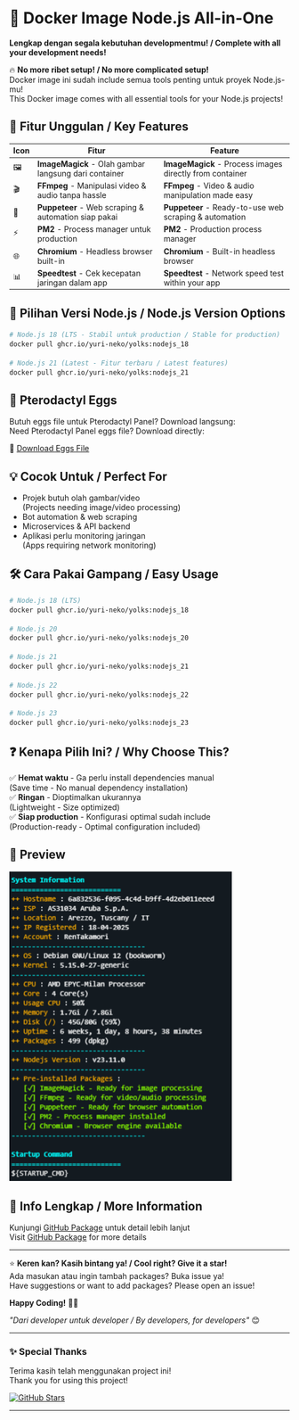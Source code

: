 # 🐳 **Docker Image Node.js All-in-One**  
**Lengkap dengan segala kebutuhan developmentmu! / Complete with all your development needs!**  

🔥 **No more ribet setup! / No more complicated setup!**  
Docker image ini sudah include semua tools penting untuk proyek Node.js-mu!  
This Docker image comes with all essential tools for your Node.js projects!

## 🌟 **Fitur Unggulan / Key Features**  

| Icon | Fitur | Feature |
|------|-------|---------|
| 🖼️ | **ImageMagick** - Olah gambar langsung dari container | **ImageMagick** - Process images directly from container |
| 🎬 | **FFmpeg** - Manipulasi video & audio tanpa hassle | **FFmpeg** - Video & audio manipulation made easy |
| 🤖 | **Puppeteer** - Web scraping & automation siap pakai | **Puppeteer** - Ready-to-use web scraping & automation |
| ⚡ | **PM2** - Process manager untuk production | **PM2** - Production process manager |
| 🌐 | **Chromium** - Headless browser built-in | **Chromium** - Built-in headless browser |
| 📊 | **Speedtest** - Cek kecepatan jaringan dalam app | **Speedtest** - Network speed test within your app |

## 🚀 **Pilihan Versi Node.js / Node.js Version Options**  

```bash
# Node.js 18 (LTS - Stabil untuk production / Stable for production)
docker pull ghcr.io/yuri-neko/yolks:nodejs_18

# Node.js 21 (Latest - Fitur terbaru / Latest features)
docker pull ghcr.io/yuri-neko/yolks:nodejs_21
```

## 🦖 **Pterodactyl Eggs**  
Butuh eggs file untuk Pterodactyl Panel? Download langsung:  
Need Pterodactyl Panel eggs file? Download directly:

🔗 [Download Eggs File](https://github.com/Yuri-Neko/Bot-Wa-Eggs/blob/main/eggs.json)

## 💡 **Cocok Untuk / Perfect For**  

- Projek butuh olah gambar/video  
  (Projects needing image/video processing)  
- Bot automation & web scraping  
- Microservices & API backend  
- Aplikasi perlu monitoring jaringan  
  (Apps requiring network monitoring)  

## 🛠️ **Cara Pakai Gampang / Easy Usage**  

```bash
# Node.js 18 (LTS)
docker pull ghcr.io/yuri-neko/yolks:nodejs_18

# Node.js 20
docker pull ghcr.io/yuri-neko/yolks:nodejs_20

# Node.js 21
docker pull ghcr.io/yuri-neko/yolks:nodejs_21

# Node.js 22
docker pull ghcr.io/yuri-neko/yolks:nodejs_22

# Node.js 23
docker pull ghcr.io/yuri-neko/yolks:nodejs_23
```

## ❓ **Kenapa Pilih Ini? / Why Choose This?**  

✅ **Hemat waktu** - Ga perlu install dependencies manual  
(Save time - No manual dependency installation)  
✅ **Ringan** - Dioptimalkan ukurannya  
(Lightweight - Size optimized)  
✅ **Siap production** - Konfigurasi optimal sudah include  
(Production-ready - Optimal configuration included)  

## 📸 **Preview**  

<img src="https://github.com/Yuri-Neko/Bot-Wa-Eggs/blob/main/Screenshot%202025-04-19%20014128.png?raw=true" width="400" alt="Preview Pterodactyl Eggs">

## 🔗 **Info Lengkap / More Information**  
Kunjungi [GitHub Package](https://github.com/users/Yuri-Neko/packages/container/package/yolks) untuk detail lebih lanjut  
Visit [GitHub Package](https://github.com/users/Yuri-Neko/packages/container/package/yolks) for more details  

---

⭐ **Keren kan? Kasih bintang ya! / Cool right? Give it a star!**  
Ada masukan atau ingin tambah packages? Buka issue ya!  
Have suggestions or want to add packages? Please open an issue!

**Happy Coding!** 🚀🐾  

*"Dari developer untuk developer / By developers, for developers"* 😊  

---

### ✨ **Special Thanks**  
Terima kasih telah menggunakan project ini!  
Thank you for using this project!  

[![GitHub Stars](https://img.shields.io/github/stars/yuri-neko/Bot-Wa-Eggs?style=social)](https://github.com/yuri-neko/Bot-Wa-Eggs/)  

---
